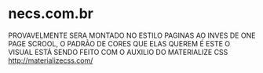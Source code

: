 # necs.com.br

PROVAVELMENTE SERA MONTADO NO ESTILO PAGINAS AO INVES DE ONE PAGE SCROOL, O PADRÃO DE CORES QUE ELAS QUEREM É ESTE
O VISUAL ESTÁ SENDO FEITO COM O AUXILIO DO MATERIALIZE CSS http://materializecss.com/
